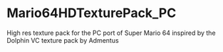 # Mario64HDTexturePack_PC
High res texture pack for the PC port of Super Mario 64 inspired by the Dolphin VC texture pack by Admentus
